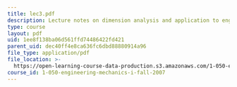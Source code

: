 ```yaml
---
title: lec3.pdf
description: Lecture notes on dimension analysis and application to engineering structures.
type: course
layout: pdf
uid: 1ee8f138ba06d561ffd74486422fd421
parent_uid: dec40ff4e8ca636fc6dbd88880914a96
file_type: application/pdf
file_location: >-
  https://open-learning-course-data-production.s3.amazonaws.com/1-050-engineering-mechanics-i-fall-2007/1ee8f138ba06d561ffd74486422fd421_lec3.pdf
course_id: 1-050-engineering-mechanics-i-fall-2007
---
```

